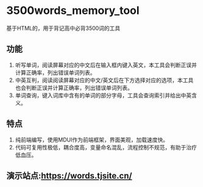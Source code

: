 # 3500words_memory_tool
基于HTML的，用于背记高中必背3500词的工具
## 功能
1. 听写单词，阅读屏幕对应的中文后在输入框内键入英文，本工具会判断正误并计算正确率，列出错误单词列表。
2. 中英互判，阅读阅读屏幕对应的中文/英文后在下方选择对应的选项，本工具也会判断正误并计算正确率，列出错误单词列表。
3. 单词查询，键入词库中含有的单词的部分字母，工具会查询索引并给出中英含义。
## 特点
1. 纯前端编写，使用MDUI作为前端框架，界面美观，加载速度快。
2. 代码可复用性极低，耦合度高，变量命名混乱，流程控制不规范，有助于治疗低血压。
## 演示站点:https://words.tjsite.cn/
